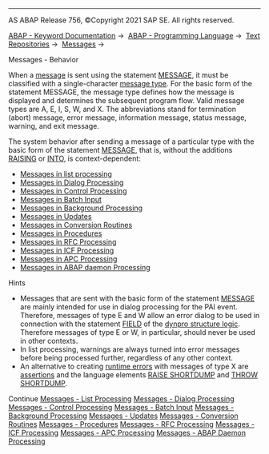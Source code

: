   

* * *

AS ABAP Release 756, ©Copyright 2021 SAP SE. All rights reserved.

[ABAP - Keyword Documentation](javascript:call_link\('abenabap.htm'\)) →  [ABAP - Programming Language](javascript:call_link\('abenabap_reference.htm'\)) →  [Text Repositories](javascript:call_link\('abenabap_texts.htm'\)) →  [Messages](javascript:call_link\('abenabap_messages.htm'\)) → 

Messages - Behavior

When a [message](javascript:call_link\('abenmessage_glosry.htm'\) "Glossary Entry") is sent using the statement [MESSAGE](javascript:call_link\('abapmessage.htm'\)), it must be classified with a single-character [message type](javascript:call_link\('abenmessage_type_glosry.htm'\) "Glossary Entry"). For the basic form of the statement MESSAGE, the message type defines how the message is displayed and determines the subsequent program flow. Valid message types are A, E, I, S, W, and X. The abbreviations stand for termination (abort) message, error message, information message, status message, warning, and exit message.

The system behavior after sending a message of a particular type with the basic form of the statement [MESSAGE](javascript:call_link\('abapmessage.htm'\)), that is, without the additions [RAISING](javascript:call_link\('abapmessage_raising.htm'\)) or [INTO](javascript:call_link\('abapmessage_into.htm'\)), is context-dependent:

-   [Messages in list processing](javascript:call_link\('abenabap_message_list_processing.htm'\))
-   [Messages in Dialog Processing](javascript:call_link\('abenabap_message_dialog.htm'\))
-   [Messages in Control Processing](javascript:call_link\('abenabap_message_control.htm'\))
-   [Messages in Batch Input](javascript:call_link\('abenabap_message_batch_input.htm'\))
-   [Messages in Background Processing](javascript:call_link\('abenabap_message_batch_job.htm'\))
-   [Messages in Updates](javascript:call_link\('abenabap_message_update.htm'\))
-   [Messages in Conversion Routines](javascript:call_link\('abenabap_message_exit.htm'\))
-   [Messages in Procedures](javascript:call_link\('abenabap_message_procedure.htm'\))
-   [Messages in RFC Processing](javascript:call_link\('abenabap_message_rfc.htm'\))
-   [Messages in ICF Processing](javascript:call_link\('abenabap_message_http_server.htm'\))
-   [Messages in APC Processing](javascript:call_link\('abenabap_message_apc_server.htm'\))
-   [Messages in ABAP daemon Processing](javascript:call_link\('abenabap_message_daemon.htm'\))

Hints

-   Messages that are sent with the basic form of the statement [MESSAGE](javascript:call_link\('abapmessage.htm'\)) are mainly intended for use in dialog processing for the PAI event. Therefore, messages of type E and W allow an error dialog to be used in connection with the statement [FIELD](javascript:call_link\('dynpfield.htm'\)) of the [dynpro structure logic](javascript:call_link\('abendynp_field_messages.htm'\)). Therefore messages of type E or W, in particular, should never be used in other contexts.
-   In list processing, warnings are always turned into error messages before being processed further, regardless of any other context.
-   An alternative to creating [runtime errors](javascript:call_link\('abenruntime_error_glosry.htm'\) "Glossary Entry") with messages of type X are [assertions](javascript:call_link\('abenassertion_glosry.htm'\) "Glossary Entry") and the language elements [RAISE SHORTDUMP](javascript:call_link\('abapraise_shortdump.htm'\)) and [THROW SHORTDUMP](javascript:call_link\('abenconditional_expression_result.htm'\)).

Continue
[Messages - List Processing](javascript:call_link\('abenabap_message_list_processing.htm'\))
[Messages - Dialog Processing](javascript:call_link\('abenabap_message_dialog.htm'\))
[Messages - Control Processing](javascript:call_link\('abenabap_message_control.htm'\))
[Messages - Batch Input](javascript:call_link\('abenabap_message_batch_input.htm'\))
[Messages - Background Processing](javascript:call_link\('abenabap_message_batch_job.htm'\))
[Messages - Updates](javascript:call_link\('abenabap_message_update.htm'\))
[Messages - Conversion Routines](javascript:call_link\('abenabap_message_exit.htm'\))
[Messages - Procedures](javascript:call_link\('abenabap_message_procedure.htm'\))
[Messages - RFC Processing](javascript:call_link\('abenabap_message_rfc.htm'\))
[Messages - ICF Processing](javascript:call_link\('abenabap_message_http_server.htm'\))
[Messages - APC Processing](javascript:call_link\('abenabap_message_apc_server.htm'\))
[Messages - ABAP Daemon Processing](javascript:call_link\('abenabap_message_daemon.htm'\))